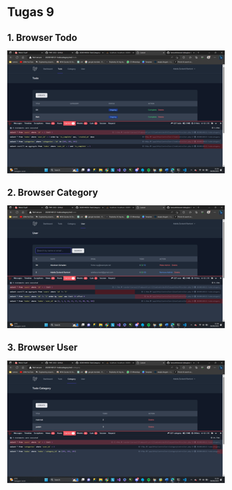 # Tugas 9

## 1. Browser Todo
![Alt text](screenshot/tugas9/ss1.png)
## 2. Browser Category
![Alt text](screenshot/tugas9/ss2.png)
## 3. Browser User
![Alt text](screenshot/tugas9/ss3.png)
